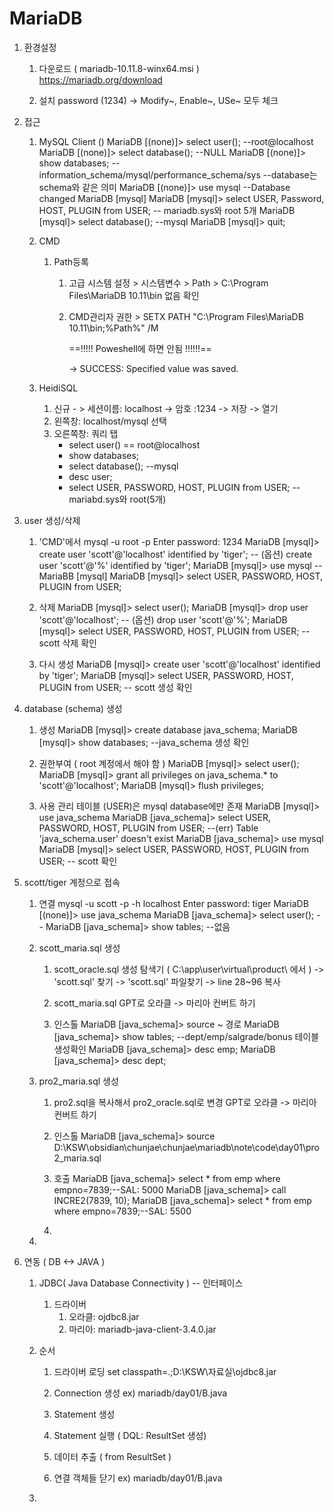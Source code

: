 # MariaDB

1. 환경설정
	1) 다운로드 ( mariadb-10.11.8-winx64.msi )
	   https://mariadb.org/download
	   
	2) 설치
	   password (1234) -> Modify~, Enable~, USe~ 모두 체크
	   
2. 접근
	1) MySQL Client ()
	   MariaDB [(none)]> select user(); --root@localhost 
	   MariaDB [(none)]> select database(); --NULL
	   MariaDB [(none)]> show databases; --information_schema/mysql/performance_schema/sys
	   --database는 schema와 같은 의미
	   MariaDB [(none)]> use mysql --Database changed MariaDB [mysql]
	   MariaDB [mysql]> select USER, Password, HOST, PLUGIN from USER;
	   --  mariadb.sys와 root 5개
	   MariaDB [mysql]> select database(); --mysql
	   MariaDB [mysql]> quit;
	   
	2) CMD
		1) Path등록
			1) 고급 시스템 설정 > 시스템변수 > Path > C:\Program Files\MariaDB 10.11\bin 없음 확인
			   
			2) CMD관리자 권한 > SETX PATH "C:\Program Files\MariaDB 10.11\bin;%Path%" /M
			   
			   ==!!!!! Poweshell에 하면 안됨 !!!!!!==
			   
			   -> SUCCESS: Specified value was saved.
			   
	3) HeidiSQL
		1) 신규 - > 세션이름: localhost -> 암호 :1234 -> 저장 -> 열기
		2) 왼쪽창: localhost/mysql 선택
		3) 오른쪽창: 쿼리 탭
		   - select user() == root@localhost
		   - show databases;
		   - select database(); --mysql
		   - desc user;
		   - select USER, PASSWORD, HOST, PLUGIN from USER; --mariabd.sys와 root(5개)
		      
3. user 생성/삭제
	1) 'CMD'에서
		mysql -u root -p
		Enter password: 1234
		MariaDB [mysql]> create user 'scott'@'localhost' identified by 'tiger';
		-- (옵션) create user 'scott'@'%' identified by 'tiger';
		MariaDB [mysql]> use mysql -- MariaBB [mysql]
		MariaDB [mysql]> select USER, PASSWORD, HOST, PLUGIN from USER;
		
	2) 삭제
	   MariaDB [mysql]> select user();
	   MariaDB [mysql]> drop user 'scott'@'localhost';
	   -- (옵션) drop user 'scott'@'%';
	   MariaDB [mysql]> select USER, PASSWORD, HOST, PLUGIN from USER; -- scott 삭제 확인
	   
	3) 다시 생성
	   MariaDB [mysql]> create user 'scott'@'localhost' identified by 'tiger';
	   MariaDB [mysql]> select USER, PASSWORD, HOST, PLUGIN from USER; -- scott 생성 확인
	   
4. database (schema) 생성
	1) 생성
	   MariaDB [mysql]> create database java_schema;
	   MariaDB [mysql]> show databases; --java_schema 생성 확인
	   
	2) 권한부여 ( root 계정에서 해야 함 )
	   MariaDB [mysql]> select user();
	   MariaDB [mysql]> grant all privileges on java_schema.* to 'scott'@'localhost';
	   MariaDB [mysql]> flush privileges;
	   
	3) 사용 관리 테이블 (USER)은 mysql database에만 존재 
	   MariaDB [mysql]> use java_schema
	   MariaDB [java_schema]> select USER, PASSWORD, HOST, PLUGIN from USER;
	   --(err) Table 'java_schema.user' doesn't exist
	   MariaDB [java_schema]> use mysql
	   MariaDB [mysql]> select USER, PASSWORD, HOST, PLUGIN from USER;
	   -- scott 확인
	   
5. scott/tiger 계정으로 접속
	1) 연결
	   mysql -u scott -p -h localhost
	   Enter password: tiger
	   MariaDB [(none)]> use java_schema
	   MariaDB [java_schema]> select user(); --
	   MariaDB [java_schema]> show tables; --없음
	   
	2) scott_maria.sql 생성
		1) scott_oracle.sql 생성
		   탐색기 ( C:\app\user\virtual\product\ 에서 ) -> 'scott.sql' 찾기
		   -> 'scott.sql' 파일찾기 -> line 28~96 복사
		   
		2) scott_maria.sql
		   GPT로 오라클 -> 마리아 컨버트 하기
		   
		3) 인스톨
		   MariaDB [java_schema]> source ~ 경로
		   MariaDB [java_schema]> show tables; --dept/emp/salgrade/bonus 테이블 생성확인
		   MariaDB [java_schema]> desc emp; 
		   MariaDB [java_schema]> desc dept;
		   
	3) pro2_maria.sql 생성
		1) pro2.sql을 복사해서 pro2_oracle.sql로 변경
		   GPT로 오라클 -> 마리아 컨버트 하기
		   
		2) 인스톨
		   MariaDB [java_schema]> source D:\KSW\obsidian\chunjae\chunjae\mariadb\note\code\day01\pro2_maria.sql
		3) 호출
		   MariaDB [java_schema]> select * from emp where empno=7839;--SAL: 5000
		   MariaDB [java_schema]> call INCRE2(7839, 10);
		   MariaDB [java_schema]> select * from emp where empno=7839;--SAL: 5500
		4) 
	1) 
6. 연동 ( DB <-> JAVA )
	1) JDBC( Java Database Connectivity ) -- 인터페이스
		1) 드라이버
			1. 오라클: ojdbc8.jar
			2. 마리아: mariadb-java-client-3.4.0.jar
			   
	2) 순서
		1) 드라이버 로딩
		   set classpath=.;D:\KSW\자료실\ojdbc8.jar
		2) Connection 생성
		   ex) mariadb/day01/B.java
		   
		3) Statement 생성
		4) Statement 실행 ( DQL: ResultSet 생성)
		5) 데이터 추출 ( from ResultSet )
		6) 연결 객체들 닫기
		   ex) mariadb/day01/B.java
	3) 

